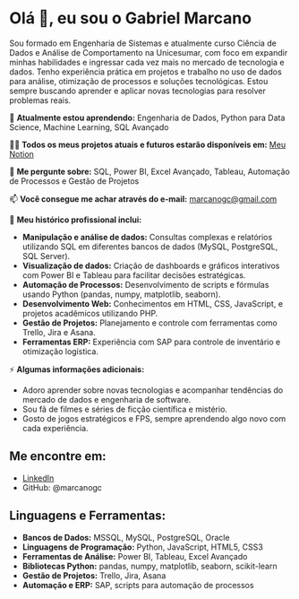 # Olá 👋, eu sou o Gabriel Marcano  

Sou formado em Engenharia de Sistemas e atualmente curso Ciência de Dados e Análise de Comportamento na Unicesumar, com foco em expandir minhas habilidades e ingressar cada vez mais no mercado de tecnologia e dados. Tenho experiência prática em projetos e trabalho no uso de dados para análise, otimização de processos e soluções tecnológicas. Estou sempre buscando aprender e aplicar novas tecnologias para resolver problemas reais.  

🌱 **Atualmente estou aprendendo:** Engenharia de Dados, Python para Data Science, Machine Learning, SQL Avançado  

👨‍💻 **Todos os meus projetos atuais e futuros estarão disponíveis em:** [Meu Notion](https://checkered-browser-064.notion.site/c4d719a25b56424b8e068f83a6bd7dfd)  

💬 **Me pergunte sobre:** SQL, Power BI, Excel Avançado, Tableau, Automação de Processos e Gestão de Projetos  

📫 **Você consegue me achar através do e-mail:** marcanogc@gmail.com  

📄 **Meu histórico profissional inclui:**  
- **Manipulação e análise de dados:** Consultas complexas e relatórios utilizando SQL em diferentes bancos de dados (MySQL, PostgreSQL, SQL Server).  
- **Visualização de dados:** Criação de dashboards e gráficos interativos com Power BI e Tableau para facilitar decisões estratégicas.  
- **Automação de Processos:** Desenvolvimento de scripts e fórmulas usando Python (pandas, numpy, matplotlib, seaborn).  
- **Desenvolvimento Web:** Conhecimentos em HTML, CSS, JavaScript, e projetos acadêmicos utilizando PHP.  
- **Gestão de Projetos:** Planejamento e controle com ferramentas como Trello, Jira e Asana.  
- **Ferramentas ERP:** Experiência com SAP para controle de inventário e otimização logística.  

⚡ **Algumas informações adicionais:**  
- Adoro aprender sobre novas tecnologias e acompanhar tendências do mercado de dados e engenharia de software.  
- Sou fã de filmes e séries de ficção científica e mistério.  
- Gosto de jogos estratégicos e FPS, sempre aprendendo algo novo com cada experiência.  

## Me encontre em:  
- [LinkedIn](https://www.linkedin.com/in/gabriel-marcano/)  
- GitHub: @marcanogc  

## Linguagens e Ferramentas:  
- **Bancos de Dados:** MSSQL, MySQL, PostgreSQL, Oracle  
- **Linguagens de Programação:** Python, JavaScript, HTML5, CSS3  
- **Ferramentas de Análise:** Power BI, Tableau, Excel Avançado  
- **Bibliotecas Python:** pandas, numpy, matplotlib, seaborn, scikit-learn  
- **Gestão de Projetos:** Trello, Jira, Asana  
- **Automação e ERP:** SAP, scripts para automação de processos  

<!--
**marcanogc/marcanogc** is a ✨ _special_ ✨ repository because its `README.md` (this file) appears on your GitHub profile.

Here are some ideas to get you started:

- 🔭 I’m currently working on ...
- 🌱 I’m currently learning ...
- 👯 I’m looking to collaborate on ...
- 🤔 I’m looking for help with ...
- 💬 Ask me about ...
- 📫 How to reach me: ...
- 😄 Pronouns: ...
- ⚡ Fun fact: ...
-->
